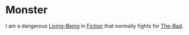 # Monster

I am a dangerous [Living-Being](40000016.md) in [Fiction](60020000.md) that normally fights for [The-Bad](60121.md).